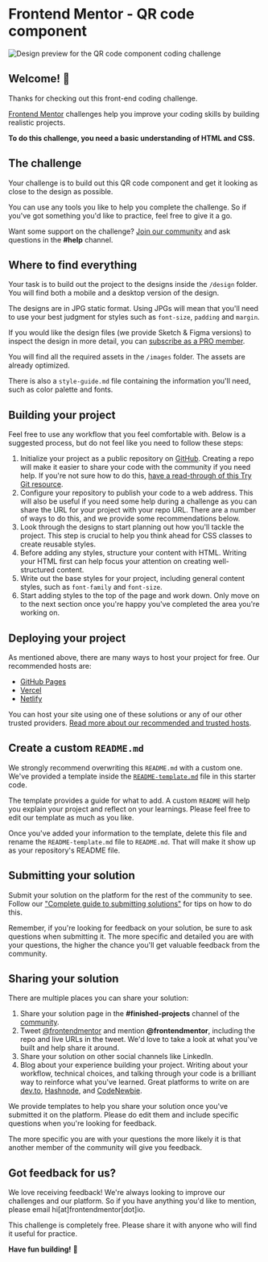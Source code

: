 # Frontend Mentor - QR code component

![Design preview for the QR code component coding
challenge](./design/desktop-preview.jpg)

## Welcome! 👋

Thanks for checking out this front-end coding challenge.

[Frontend Mentor](https://www.frontendmentor.io) challenges help you improve
your coding skills by building realistic projects.

**To do this challenge, you need a basic understanding of HTML and CSS.**

## The challenge

Your challenge is to build out this QR code component and get it looking as
close to the design as possible.

You can use any tools you like to help you complete the challenge. So if you've
got something you'd like to practice, feel free to give it a go.

Want some support on the challenge? [Join our
community](https://www.frontendmentor.io/community) and ask questions in the
**#help** channel.

## Where to find everything

Your task is to build out the project to the designs inside the `/design`
folder. You will find both a mobile and a desktop version of the design.

The designs are in JPG static format. Using JPGs will mean that you'll need to
use your best judgment for styles such as `font-size`, `padding` and `margin`.

If you would like the design files (we provide Sketch & Figma versions) to
inspect the design in more detail, you can [subscribe as a PRO
member](https://www.frontendmentor.io/pro).

You will find all the required assets in the `/images` folder. The assets are
already optimized.

There is also a `style-guide.md` file containing the information you'll need,
such as color palette and fonts.

## Building your project

Feel free to use any workflow that you feel comfortable with. Below is a
suggested process, but do not feel like you need to follow these steps:

1. Initialize your project as a public repository on
   [GitHub](https://github.com/). Creating a repo will make it easier to share
   your code with the community if you need help. If you're not sure how to do
   this, [have a read-through of this Try Git resource](https://try.github.io/).
2. Configure your repository to publish your code to a web address. This will
   also be useful if you need some help during a challenge as you can share the
   URL for your project with your repo URL. There are a number of ways to do
   this, and we provide some recommendations below.
3. Look through the designs to start planning out how you'll tackle the
   project. This step is crucial to help you think ahead for CSS classes to
   create reusable styles.
4. Before adding any styles, structure your content with HTML. Writing your HTML
   first can help focus your attention on creating well-structured content.
5. Write out the base styles for your project, including general content styles,
   such as `font-family` and `font-size`.
6. Start adding styles to the top of the page and work down. Only move on to the
   next section once you're happy you've completed the area you're working on.

## Deploying your project

As mentioned above, there are many ways to host your project for free. Our
recommended hosts are:

- [GitHub Pages](https://pages.github.com/)
- [Vercel](https://vercel.com/)
- [Netlify](https://www.netlify.com/)

You can host your site using one of these solutions or any of our other trusted
providers. [Read more about our recommended and trusted
hosts](https://medium.com/frontend-mentor/frontend-mentor-trusted-hosting-providers-bf000dfebe).

## Create a custom `README.md`

We strongly recommend overwriting this `README.md` with a custom one. We've
provided a template inside the [`README-template.md`](./README-template.md) file
in this starter code.

The template provides a guide for what to add. A custom `README` will help you
explain your project and reflect on your learnings. Please feel free to edit our
template as much as you like.

Once you've added your information to the template, delete this file and rename
the `README-template.md` file to `README.md`. That will make it show up as your
repository's README file.

## Submitting your solution

Submit your solution on the platform for the rest of the community to
see. Follow our ["Complete guide to submitting
solutions"](https://medium.com/frontend-mentor/a-complete-guide-to-submitting-solutions-on-frontend-mentor-ac6384162248)
for tips on how to do this.

Remember, if you're looking for feedback on your solution, be sure to ask
questions when submitting it. The more specific and detailed you are with your
questions, the higher the chance you'll get valuable feedback from the
community.

## Sharing your solution

There are multiple places you can share your solution:

1. Share your solution page in the **#finished-projects** channel of the
   [community](https://www.frontendmentor.io/community).
2. Tweet [@frontendmentor](https://twitter.com/frontendmentor) and mention
   **@frontendmentor**, including the repo and live URLs in the tweet. We'd love
   to take a look at what you've built and help share it around.
3. Share your solution on other social channels like LinkedIn.
4. Blog about your experience building your project. Writing about your
   workflow, technical choices, and talking through your code is a brilliant way
   to reinforce what you've learned. Great platforms to write on are
   [dev.to](https://dev.to/), [Hashnode](https://hashnode.com/), and
   [CodeNewbie](https://community.codenewbie.org/).

We provide templates to help you share your solution once you've submitted it on
the platform. Please do edit them and include specific questions when you're
looking for feedback.

The more specific you are with your questions the more likely it is that another
member of the community will give you feedback.

## Got feedback for us?

We love receiving feedback! We're always looking to improve our challenges and
our platform. So if you have anything you'd like to mention, please email
hi[at]frontendmentor[dot]io.

This challenge is completely free. Please share it with anyone who will find it
useful for practice.

**Have fun building!** 🚀
